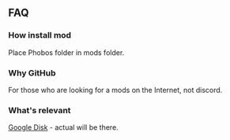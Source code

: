 ## FAQ
### How install mod
Place Phobos folder in mods folder.
### Why GitHub
For those who are looking for a mods on the Internet, not discord.
### What's relevant
[Google Disk](https://drive.google.com/drive/folders/1n7KAw_ACSoOeiUhKhrPPfzm_V6dIiIy7) - actual will be there.
